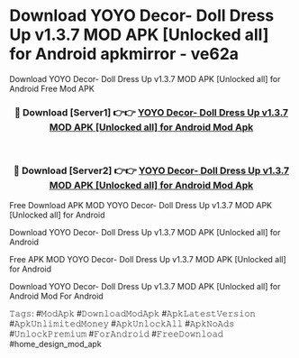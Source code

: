 # Download YOYO Decor- Doll Dress Up v1.3.7 MOD APK [Unlocked all] for Android apkmirror - ve62a
Download YOYO Decor- Doll Dress Up v1.3.7 MOD APK [Unlocked all] for Android Free Mod APK

<div align="center">
<h3>🔴 Download [Server1] 👉👉 <a href="https://apk-comot.site?title=YOYO_Decor-_Doll_Dress_Up_v1.3.7_MOD_APK_[Unlocked_all]_for_Android">YOYO Decor- Doll Dress Up v1.3.7 MOD APK [Unlocked all] for Android Mod Apk</a></h3><br>

<h3>🔴 Download [Server2] 👉👉 <a href="https://apk-comot.site?title=YOYO_Decor-_Doll_Dress_Up_v1.3.7_MOD_APK_[Unlocked_all]_for_Android">YOYO Decor- Doll Dress Up v1.3.7 MOD APK [Unlocked all] for Android Mod Apk</a></h3>
</div>


Free Download APK MOD YOYO Decor- Doll Dress Up v1.3.7 MOD APK [Unlocked all] for Android

Download YOYO Decor- Doll Dress Up v1.3.7 MOD APK [Unlocked all] for Android 

Free APK MOD YOYO Decor- Doll Dress Up v1.3.7 MOD APK [Unlocked all] for Android 

Download YOYO Decor- Doll Dress Up v1.3.7 MOD APK [Unlocked all] for Android Mod For Android

𝚃𝚊𝚐𝚜: #𝙼𝚘𝚍𝙰𝚙𝚔 #𝙳𝚘𝚠𝚗𝚕𝚘𝚊𝚍𝙼𝚘𝚍𝙰𝚙𝚔 #𝙰𝚙𝚔𝙻𝚊𝚝𝚎𝚜𝚝𝚅𝚎𝚛𝚜𝚒𝚘𝚗 #𝙰𝚙𝚔𝚄𝚗𝚕𝚒𝚖𝚒𝚝𝚎𝚍𝙼𝚘𝚗𝚎𝚢 #𝙰𝚙𝚔𝚄𝚗𝚕𝚘𝚌𝚔𝙰𝚕𝚕 #𝙰𝚙𝚔𝙽𝚘𝙰𝚍𝚜 #𝚄𝚗𝚕𝚘𝚌𝚔𝙿𝚛𝚎𝚖𝚒𝚞𝚖 #𝙵𝚘𝚛𝙰𝚗𝚍𝚛𝚘𝚒𝚍 #𝙵𝚛𝚎𝚎𝙳𝚘𝚠𝚗𝚕𝚘𝚊𝚍 #home_design_mod_apk